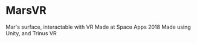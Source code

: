 # MarsVR
Mar's surface, interactable with VR
Made at Space Apps 2018
Made using Unity, and Trinus VR
